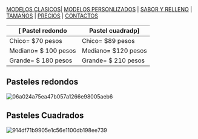 [MODELOS CLASICOS](./MODELOS_CLASICOS.md)| [MODELOS PERSONLIZADOS](./MODELOS_PERSONALIZADOS.md) | [SABOR Y RELLENO](./SABOR_Y_RELLENO.md) | [TAMAÑOS](./TAMAÑOS.md) | [PRECIOS](./PRECIOS.md) | [CONTACTOS](./CONTACTOS.md)

[ Pastel redondo |  Pastel cuadradp]
|----------------|----------------|
| Chico=  $70 pesos | Chico= $89 pesos |
| Mediano= $ 100 pesos | Mediano= $120 pesos | 
| Grande= $ 180 pesos | Grande= $ 210 pesos | 

## Pasteles redondos 

![06a024a75ea47b057a1266e98005aeb6](https://user-images.githubusercontent.com/99769850/158872583-c8497dea-46c5-457e-8509-4099a8fbdd68.jpg)

## Pasteles Cuadrados 

![914df71b9905e1c56e1100db198ee739](https://user-images.githubusercontent.com/99769850/158872884-3b3d0cb3-e126-4f1a-b5d5-e9b02b8d372c.jpg)

